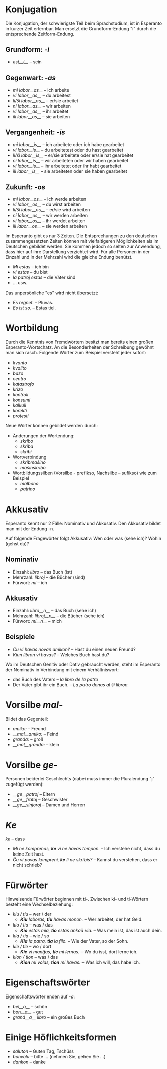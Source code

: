 # Konjugation

Die Konjugation, der schwierigste Teil beim Sprachstudium, ist in Esperanto in kurzer Zeit erlernbar. Man ersetzt die Grundform-Endung "i" durch die entsprechende Zeitform-Endung.

## Grundform: *-i*
  
- *est__i__*            – sein

## Gegenwart: *-as*

- *mi labor__as__*      – ich arbeite
- *vi labor__as__*      – du arbeitest
- *li/ŝi labor__as__*   – er/sie arbeitet
- *ni labor__as__*      – wir arbeiten
- *vi labor__as__*      – ihr arbeitet
- *ili labor__as__*     – sie arbeiten

## Vergangenheit: *-is*

- *mi labor__is__*      – ich arbeitete oder ich habe gearbeitet
- *vi labor__is__*      – du arbeitetest oder du hast gearbeitet
- *li/ŝi labor__is__*   – er/sie arbeitete oder er/sie hat gearbeitet
- *ni labor__is__*      – wir arbeiteten oder wir haben gearbeitet
- *vi labor__is__*      – ihr arbeitetet oder ihr habt gearbeitet
- *ili labor__is__*     – sie arbeiteten oder sie haben gearbeitet

## Zukunft: *-os*

- *mi labor__os__*      – ich werde arbeiten
- *vi labor__os__*      – du wirst arbeiten
- *li/ŝi labor__os__*   – er/sie wird arbeiten
- *ni labor__os__*      – wir werden arbeiten
- *vi labor__os__*      – ihr werdet arbeiten
- *ili labor__os__*     – sie werden arbeiten

Im Esperanto gibt es nur 3 Zeiten. Die Entsprechungen zu den deutschen zusammengesetzten Zeiten können mit vielfaltigeren Möglichkeiten als im Deutschen gebildet werden. Sie kommen jedoch so selten zur Anwendung, dass hier auf ihre Darstellung verzichtet wird. Für alle Personen in der Einzahl und in der Mehrzahl wird die gleiche Endung benützt.

- *Mi estas*        – ich bin
- *vi estas*        – du bist
- *la patroj estas* – die Väter sind 
- … usw.

Das unpersönliche "es" wird nicht übersetzt: 
  
- *Es regnet.*  – Pluvas. 
- *Es ist so.*  – Estas tiel.


# Wortbildung

Durch die Kenntnis von Fremdwörtern besitzt man bereits einen großen Esperanto-Wortschatz. An die Besonderheiten der Schreibung gewöhnt man sich rasch. Folgende Wörter zum Beispiel versteht jeder sofort: 

 - *kvanto*
 - *kvalito*
 - *bazo*
 - *centro*
 - *katastrofo*
 - *krizo*
 - *kontroli*
 - *konsumi*
 - *kalkuli*
 - *korekti*
 - *protesti*

Neue Wörter können gebildet werden durch:

- Änderungen der Wortendung:
    - *skribo*
    - *skriba*
    - *skribi*
- Wortverbindung
    - *skribmaŝino*
    - *maŝinskribo*
- Wortbildungssilben (Vorsilbe - prefikso, Nachsilbe – sufikso) wie zum Beispiel
    - *malbono*
    - *patrino*
 

# Akkusativ

Esperanto kennt nur 2 Fälle: Nominativ und Akkusativ. Den Akkusativ bildet man mit der Endung -n.

Auf folgende Fragewörter folgt Akkusativ: Wen oder was (sehe ich)? Wohin (gehst du)?

## Nominativ

- Einzahl:       	*libro*        – das Buch (ist)
- Mehrzahl:      	*libroj*       – die Bücher (sind)
- Fürwort:       	*mi*           – ich

## Akkusativ

- Einzahl:       	*libro__n__*   – das Buch (sehe ich)
- Mehrzahl:      	*libroj__n__*  – die Bücher (sehe ich)
- Fürwort:       	*mi__n__*      – mich

## Beispiele

- *Ĉu vi havas novan amikon?* – Hast du einen neuen Freund?
- *Kiun libron vi havas?*     – Welches Buch hast du?

Wo im Deutschen Genitiv oder Dativ gebraucht werden, steht im Esperanto der Nominativ in Verbindung mit einem Verhältniswort: 
  
- das Buch des Vaters          – *la libro de la patro*
- Der Vater gibt ihr ein Buch. – *La patro donas al ŝi libron.*


# Vorsilbe *mal-*

Bildet das Gegenteil:	

- *amiko:*         – Freund
- *__mal__amiko:*  – Feind
- *granda:*        – groß
- *__mal__granda:* – klein
 

# Vorsilbe *ge-*

Personen beiderlei Geschlechts (dabei muss immer die Pluralendung "j" zugefügt werden):

- *__ge__patroj*   – Eltern
- *__ge__fratoj*   – Geschwister
- *__ge__sinjoroj* – Damen und Herren

 
# *Ke*

*ke* – dass

- *Mi ne komprenas, __ke__ vi ne havas tempon.* – Ich verstehe nicht, dass du keine Zeit hast.
- *Ĉu vi povas kompreni, __ke__ li ne skribis?* – Kannst du verstehen, dass er nicht schrieb?


# Fürwörter

Hinweisende Fürwörter beginnen mit ti-. Zwischen ki- und ti-Wörtern besteht eine Wechselbeziehung:

- *kiu / tiu*  – wer / der
    - *__Kiu__ laboras, __tiu__ havas monon.*  – Wer arbeitet, der hat Geld.
- *kio / tio*  – was / das
    - *__Kio__ estas mia, __tio__ estas ankaŭ via.*  – Was mein ist, das ist auch dein.
- *kia / tia*  – wie / so
    - *__Kia__ la patra, __tia__ la filo.*  – Wie der Vater, so der Sohn.
- *kie / tie*  – wo / dort
    - *__Kie__ vi manĝas, __tie__ mi lernas.*  – Wo du isst, dort lerne ich.
- *kion / tion*  – was / das
    - *__Kion__ mi volas, __tion__ mi havas.*  – Was ich will, das habe ich.


# Eigenschaftswörter

Eigenschaftswörter enden auf *-a*:

- *bel__a__*         – schön
- *bon__a__*         – gut
- *grand__a__ libro* – ein großes Buch


# Einige Höflichkeitsformen

- *saluton* – Guten Tag, Tschüss
- *bonvolu* – bitte … (nehmen Sie, gehen Sie …)
- *dankon*  – danke

